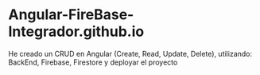 # Angular-FireBase-Integrador.github.io
He creado un CRUD en Angular (Create, Read, Update, Delete), utilizando: BackEnd, Firebase, Firestore y deployar el proyecto
